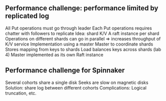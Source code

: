 ## Performance challenge: performance limited by replicated log
  All Put operations must go through leader
  Each Put operations requires chatter with followers to replicate
  Idea: shard K/V
    A raft instance per shard
    Operations on different shards can go in parallel
    => increases throughput of K/V service
  Implementation using a master
    Master to coordinate shards
    Stores mapping from keys to shards
    Load balances keys across shards (lab 4)
    Master implemented as its own Raft instance

## Performance challenge for Spinnaker
  Several cohorts share a single disk
  Seeks are slow on magnetic disks
  Solution: share log between different cohorts
  Complications:
    Logical truncation, etc.
